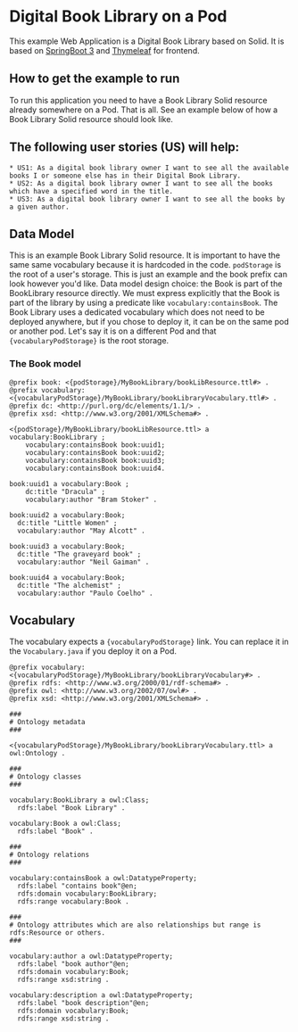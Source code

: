 # Digital Book Library on a Pod

This example Web Application is a Digital Book Library based on Solid. It is based on [SpringBoot 3](https://spring.io/guides/gs/spring-boot/) and [Thymeleaf](https://www.thymeleaf.org/) for frontend.

## How to get the example to run

To run this application you need to have a Book Library Solid resource already somewhere on a Pod. That is all.
See an example below of how a Book Library Solid resource should look like.

## The following user stories (US) will help:

    * US1: As a digital book library owner I want to see all the available books I or someone else has in their Digital Book Library.
    * US2: As a digital book library owner I want to see all the books which have a specified word in the title. 
    * US3: As a digital book library owner I want to see all the books by a given author. 

## Data Model

This is an example Book Library Solid resource. It is important to have the same same vocabulary because it is hardcoded in the code. 
`podStorage` is the root of a user's storage. This is just an example and the book prefix can look however you'd like.
Data model design choice: the Book is part of the BookLibrary resource directly. We must express explicitly that the Book is part of the library by using a predicate like `vocabulary:containsBook`.
The Book Library uses a dedicated vocabulary which does not need to be deployed anywhere, but if you chose to deploy it, it can be on the same pod or another pod. Let's say it is on a different Pod and that `{vocabularyPodStorage}` is the root storage.

### The Book model

```
@prefix book: <{podStorage}/MyBookLibrary/bookLibResource.ttl#> .
@prefix vocabulary: <{vocabularyPodStorage}/MyBookLibrary/bookLibraryVocabulary.ttl#> .
@prefix dc: <http://purl.org/dc/elements/1.1/> .
@prefix xsd: <http://www.w3.org/2001/XMLSchema#> .

<{podStorage}/MyBookLibrary/bookLibResource.ttl> a vocabulary:BookLibrary ;
    vocabulary:containsBook book:uuid1;
    vocabulary:containsBook book:uuid2;
    vocabulary:containsBook book:uuid3;
    vocabulary:containsBook book:uuid4.

book:uuid1 a vocabulary:Book ;
    dc:title "Dracula" ;
    vocabulary:author "Bram Stoker" .

book:uuid2 a vocabulary:Book;
  dc:title "Little Women" ;
  vocabulary:author "May Alcott" .

book:uuid3 a vocabulary:Book;
  dc:title "The graveyard book" ;
  vocabulary:author "Neil Gaiman" .

book:uuid4 a vocabulary:Book;
  dc:title "The alchemist" ;
  vocabulary:author "Paulo Coelho" .

```

## Vocabulary

The vocabulary expects a `{vocabularyPodStorage}` link. You can replace it in the `Vocabulary.java` if you deploy it on a Pod.

```
@prefix vocabulary: <{vocabularyPodStorage}/MyBookLibrary/bookLibraryVocabulary#> .
@prefix rdfs: <http://www.w3.org/2000/01/rdf-schema#> .
@prefix owl: <http://www.w3.org/2002/07/owl#> .
@prefix xsd: <http://www.w3.org/2001/XMLSchema#> .

###
# Ontology metadata
###

<{vocabularyPodStorage}/MyBookLibrary/bookLibraryVocabulary.ttl> a owl:Ontology .

###
# Ontology classes
###

vocabulary:BookLibrary a owl:Class;
  rdfs:label "Book Library" .

vocabulary:Book a owl:Class;
  rdfs:label "Book" .

###
# Ontology relations
###

vocabulary:containsBook a owl:DatatypeProperty;
  rdfs:label "contains book"@en;
  rdfs:domain vocabulary:BookLibrary;
  rdfs:range vocabulary:Book .

###
# Ontology attributes which are also relationships but range is rdfs:Resource or others.
###

vocabulary:author a owl:DatatypeProperty;
  rdfs:label "book author"@en;
  rdfs:domain vocabulary:Book;
  rdfs:range xsd:string .

vocabulary:description a owl:DatatypeProperty;
  rdfs:label "book description"@en;
  rdfs:domain vocabulary:Book;
  rdfs:range xsd:string .

```
